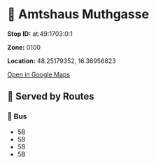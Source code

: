 # 🚉 Amtshaus Muthgasse


**Stop ID:** at:49:1703:0:1

**Zone:** 0100

**Location:** 48.25179352, 16.36956823

[Open in Google Maps](https://www.google.com/maps?q=48.25179352,16.36956823)

## 🚆 Served by Routes

### 🚌 Bus
- 5B
- 5B
- 5B
- 5B